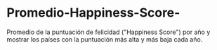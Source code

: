 # Promedio-Happiness-Score-
Promedio de la puntuación de felicidad ("Happiness Score") por año y mostrar los países con la puntuación más alta y más baja cada año.
